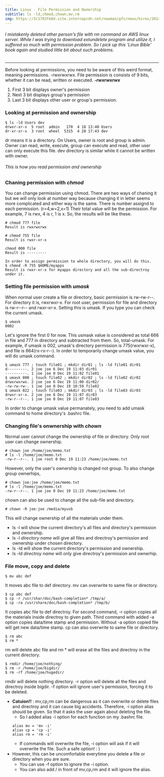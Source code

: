 ```yaml
---
title: Linux - File Permission and Ownership
subtitle: ls -ld,chmod,chown,mv,rm
img: https://3c1703fe8d.site.internapcdn.net/newman/gfx/news/hires/2014/linux.jpg
---
```

###### I mistakenly deleted other person's file with rm command on AWS linux server. While I was trying to download extundelete program and utilize it, I suffered so much with permission problem. So I pick up this 'Linux Bible' book again and studied little bit about such problems. 
---
Before looking at permissions, you need to be aware of this weird format, meaning permissions. -rwxrwxrwx. File permission is consists of 9 bits, whether it can be read, written or executed.
__*-rwxrwxrwx*__ 
1. First 3 bit displays owner's permission
2. Next 3 bit displays group's permission
3. Last 3 bit displays other user or group's permission.

### Looking at permission and ownership
```linux
$ ls -ld Users dev
drwxr-xr-x  5 root  admin   170  4 18 13:40 Users
dr-xr-xr-x  3 root  wheel  5315  4 28 17:43 dev
```
dr means it is a directory. On Users, owner is root and group is admin. Owner can read, write, execute, group can execute and read, other user can only execute this file.
dev directory is similar while it cannot be written with owner.

###### This is how you read permission and ownership

### Chaning permission with *chmod*
You can change permission using chmod. There are two ways of chaning it but we will only look at number way because changing it in letter seems more complicated and either way is the same.
There is number assignd to each permission. (r=4,w=2,x=1)
Their total value will be the permission. For example, 7 is rwx, 4 is r, 1 is x. So, the results will be like these.
```linux
# chmod 777 file
Result is rwxrwxrwx
```
```linux
# chmod 755 file
Result is rwxr-xr-x
```
```linux
chmod 000 file
Result is ---------
```
```linux
In order to assign permission to whole directory, you will do this.
$ chmod -R 755 $HOME/myapps
Result is rwxr-xr-x for myapps directory and all the sub-directroy under it.
```

### Setting file permission with *umask*
When normal user create a file or directory, basic permission is rw-rw-r--. For directory it is, rwxrwxr-x. For root user, permission for file and directory is rw-r--r-- and rwxr-xr-x. Setting this is umask. If you type you can check the current umask.
```linux
$ umask
0002
```
Let's ignore the first 0 for now. This usmask value is considered as total 666 in file and 777 in directory and subtracted from them. So, total-umask. For example, if umask is 002, umask's directory permission is 775(rwxrwxr-x), and file is 664(rx-rx-r--). In order to temporarily change umask value, you will do umask command.
```linux
$ umask 777 ; touch file01 ; mkdir dir01 ; ls -ld file01 dir01
d---------. 2 joe joe 6 Dec 19 11:03 dir01
----------. 1 joe joe 0 Dec 19 11:02 file01
$ umask 000 ; touch file02 ; mkdir dir02 ; ls -ld file02 dir02
drwxrwxrwx. 2 joe joe 6 Dec 19 11:00 dir02/
-rw-rw-rw-. 1 joe joe 0 Dec 19 10:59 file02
$ umask 022 ; touch file03 ; mkdir dir03 ; ls -ld file03 dir03
drwxr-xr-x. 2 joe joe 6 Dec 19 11:07 dir03
-rw-r--r--. 1 joe joe 0 Dec 19 11:07 file03
```
In order to change umask value permanately, you need to add umask command to home directory's .bashrc file.

### Changing file's onwnership with *chown*
Normal user cannot change the ownership of file or directory. Only root user can change ownership.
```linux
# chown joe /home/joe/memo.txt
# ls -l /home/joe/memo.txt
-rw-r--r--. 1 joe root 0 Dec 19 11:23 /home/joe/memo.txt
```
However, only the user's ownership is changed not group. To also change group ownerhips,
```linux
# chown joe:joe /home/joe/memo.txt
# ls -l /home/joe/memo.txt
-rw-r--r--. 1 joe joe 0 Dec 19 11:23 /home/joe/memo.txt
```
chown can also be used to change all the sub-file and directory.
```linux
# chown -R joe:joe /media/myusb
```
This will change ownership of all the materials under them.
* ls -l will show the current directory's all files and directory's permission and ownership.
* ls -l *directory name* will give all files and directroy's permission and ownership under chosen directory.
* ls -ld will show the current directory's permission and ownership.
* ls -ld *directroy name* will only give directroy's permission and ownerhip.

### File move, copy and delete
```linux
$ mv abc def
```
It moves abc file to def directory. 
mv can overwrite to same file or directory.
```linux
$ cp abc def
$ cp -r /usr/shar/doc/bash-completion* /tmp/a/
$ cp -ra /usr/share/doc/bash-completion* /tmp/b/
```
It copies abc file to def directroy. For second command, -r option copies all the materials inside directroy to given path. Third command with added -a option copies data/time stamp and permission. Without -a option copied file will get new data/time stamp.
cp can also overwrite to same file or directory.
```linux
$ rm abc
$ rm *
```
rm will delete abc file and rm * will erase all the files and directroy in the current directory.
```linux
$ rmdir /home/joe/nothing/
$ rm -r /home/joe/bigdir/
$ rm -rf /home/joe/hugedir/
```
rmdir will delete nothing directory. -r option will delete all the files and directroy inside bigdir. -f option will ignore user's permission, forcing it to be deleted.
* __Catuion!!__ : mv,cp,rm can be dangerous as it can overwrite or delete files and directroy and it can cause big accidents. Therefore, -i option alias should be given. So that it asks the user again about deleting the file.
    * So I added alias -i option for each function on my .bashrc file.
    ```linux
    alias mv = 'mv -i'
    alias cp = 'cp -i'
    alias rm = 'rm -i'
    ```
    * If commands will overwrite the file, -i option will ask if it will overwrite the file. Such a safe option! : )
*  However, this can be uncomfortable everytime you delete a file or directory when you are sure.
    * You can use -f option to ignore the -i option. 
    * You can also add / in front of mv,cp,rm and it will ignore the alias.
